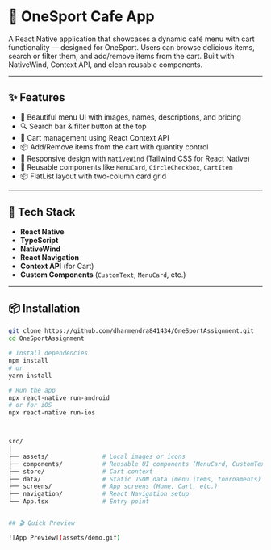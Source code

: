 # 🏏 OneSport Cafe App

A React Native application that showcases a dynamic café menu with cart functionality — designed for OneSport. Users can browse delicious items, search or filter them, and add/remove items from the cart. Built with NativeWind, Context API, and clean reusable components.

---

## ✨ Features

- 🧾 Beautiful menu UI with images, names, descriptions, and pricing
- 🔍 Search bar & filter button at the top
- 🛒 Cart management using React Context API
- 📦 Add/Remove items from the cart with quantity control
- 📱 Responsive design with `NativeWind` (Tailwind CSS for React Native)
- 🔁 Reusable components like `MenuCard`, `CircleCheckbox`, `CartItem`
- 📦 FlatList layout with two-column card grid

---

## 🧩 Tech Stack

- **React Native**
- **TypeScript**
- **NativeWind**
- **React Navigation**
- **Context API** (for Cart)
- **Custom Components** (`CustomText`, `MenuCard`, etc.)

---

## 📦 Installation

```bash
git clone https://github.com/dharmendra841434/OneSportAssignment.git
cd OneSportAssignment

# Install dependencies
npm install
# or
yarn install

# Run the app
npx react-native run-android
# or for iOS
npx react-native run-ios



src/
│
├── assets/               # Local images or icons
├── components/           # Reusable UI components (MenuCard, CustomText, etc.)
├── store/                # Cart context
├── data/                 # Static JSON data (menu items, tournaments)
├── screens/              # App screens (Home, Cart, etc.)
├── navigation/           # React Navigation setup
└── App.tsx               # Entry point


## 🎬 Quick Preview

![App Preview](assets/demo.gif)
